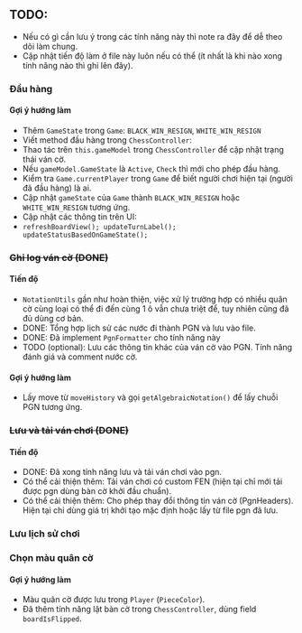 ## TODO:

- Nếu có gì cần lưu ý trong các tính năng này thì note ra đây để dễ theo dõi làm chung.
- Cập nhật tiến độ làm ở file này luôn nếu có thể (ít nhất là khi nào xong tính năng nào thì ghi lên đây).

### Đầu hàng

#### Gợi ý hướng làm

- Thêm `GameState` trong `Game`: `BLACK_WIN_RESIGN`, `WHITE_WIN_RESIGN`
- Viết method đầu hàng trong `ChessController`:
- Thao tác trên `this.gameModel` trong `ChessController` để cập nhật trạng thái ván cờ.
- Nếu `gameModel.GameState` là `Active`, `Check` thì mới cho phép đầu hàng.
- Kiểm tra `Game.currentPlayer` trong `Game` để biết người chơi hiện tại (người đã đầu hàng) là ai.
- Cập nhật `gameState` của `Game` thành `BLACK_WIN_RESIGN` hoặc `WHITE_WIN_RESIGN` tương ứng.
- Cập nhật các thông tin trên UI:
- `refreshBoardView();
  updateTurnLabel();
  updateStatusBasedOnGameState();`

### ~~Ghi log ván cờ (DONE)~~

#### Tiến độ

- `NotationUtils` gần như hoàn thiện, việc xử lý trường hợp có nhiều quân cờ cùng loại có thể đi đến cùng 1 ô vẫn chưa
  triệt để, tuy nhiên cũng đã đủ dùng cơ bản.
- DONE: Tổng hợp lịch sử các nước đi thành PGN và lưu vào file.
- DONE: Đã implement `PgnFormatter` cho tính năng này
- TODO (optional): Lưu các thông tin khác của ván cờ vào PGN. Tính năng đánh giá và comment nước cờ.

#### Gợi ý hướng làm

- Lấy move từ `moveHistory` và gọi `getAlgebraicNotation()` để lấy chuỗi PGN tương ứng.

### ~~Lưu và tải ván chơi (DONE)~~

#### Tiến độ

- DONE: Đã xong tính năng lưu và tải ván chơi vào pgn.
- Có thể cải thiện thêm: Tải ván chơi có custom FEN (hiện tại chỉ mới tải được pgn dùng bàn cờ khởi đầu chuẩn).
- Có thể cải thiện thêm: Cho phép thay đổi thông tin ván cờ (PgnHeaders). Hiện tại chỉ dùng giá trị khởi tạo mặc định hoặc lấy từ file pgn đã lưu.

### Lưu lịch sử chơi

### Chọn màu quân cờ

#### Gợi ý hướng làm

- Màu quân cờ được lưu trong `Player` (`PieceColor`).
- Đã thêm tính năng lật bàn cờ trong `ChessController`, dùng field `boardIsFlipped`.
